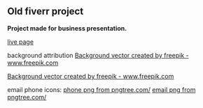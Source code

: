## Old fiverr project

**Project made for business presentation.**

[live page](https://modest-curie-643673.netlify.app/)

background attribution
<a href='https://www.freepik.com/vectors/background'>Background vector created by freepik - www.freepik.com</a>

<a href='https://www.freepik.com/vectors/background'>Background vector created by freepik - www.freepik.com</a>

email phone icons:
<a href='https://pngtree.com/so/phone'>phone png from pngtree.com/</a>
<a href='https://pngtree.com/so/email'>email png from pngtree.com/</a>
